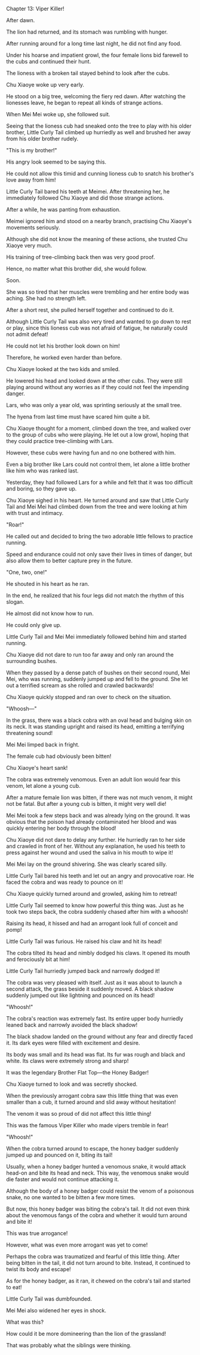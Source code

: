 Chapter 13: Viper Killer\!

After dawn.

The lion had returned, and its stomach was rumbling with hunger.

After running around for a long time last night, he did not find any food.

Under his hoarse and impatient growl, the four female lions bid farewell to the cubs and continued their hunt.

The lioness with a broken tail stayed behind to look after the cubs.

Chu Xiaoye woke up very early.

He stood on a big tree, welcoming the fiery red dawn. After watching the lionesses leave, he began to repeat all kinds of strange actions.

When Mei Mei woke up, she followed suit.

Seeing that the lioness cub had sneaked onto the tree to play with his older brother, Little Curly Tail climbed up hurriedly as well and brushed her away from his older brother rudely. 

"This is my brother\!"

His angry look seemed to be saying this.

He could not allow this timid and cunning lioness cub to snatch his brother's love away from him\!

Little Curly Tail bared his teeth at Meimei. After threatening her, he immediately followed Chu Xiaoye and did those strange actions.

After a while, he was panting from exhaustion.

Meimei ignored him and stood on a nearby branch, practising Chu Xiaoye's movements seriously.

Although she did not know the meaning of these actions, she trusted Chu Xiaoye very much.

His training of tree-climbing back then was very good proof.

Hence, no matter what this brother did, she would follow.

Soon.

She was so tired that her muscles were trembling and her entire body was aching. She had no strength left.

After a short rest, she pulled herself together and continued to do it.

Although Little Curly Tail was also very tired and wanted to go down to rest or play, since this lioness cub was not afraid of fatigue, he naturally could not admit defeat\!

He could not let his brother look down on him\!

Therefore, he worked even harder than before.

Chu Xiaoye looked at the two kids and smiled.

He lowered his head and looked down at the other cubs. They were still playing around without any worries as if they could not feel the impending danger.

Lars, who was only a year old, was sprinting seriously at the small tree.

The hyena from last time must have scared him quite a bit.

Chu Xiaoye thought for a moment, climbed down the tree, and walked over to the group of cubs who were playing. He let out a low growl, hoping that they could practice tree-climbing with Lars.

However, these cubs were having fun and no one bothered with him.

Even a big brother like Lars could not control them, let alone a little brother like him who was ranked last.

Yesterday, they had followed Lars for a while and felt that it was too difficult and boring, so they gave up.

Chu Xiaoye sighed in his heart. He turned around and saw that Little Curly Tail and Mei Mei had climbed down from the tree and were looking at him with trust and intimacy.

"Roar\!"

He called out and decided to bring the two adorable little fellows to practice running.

Speed and endurance could not only save their lives in times of danger, but also allow them to better capture prey in the future.

"One, two, one\!"

He shouted in his heart as he ran.

In the end, he realized that his four legs did not match the rhythm of this slogan.

He almost did not know how to run.

He could only give up.

Little Curly Tail and Mei Mei immediately followed behind him and started running.

Chu Xiaoye did not dare to run too far away and only ran around the surrounding bushes.

When they passed by a dense patch of bushes on their second round, Mei Mei, who was running, suddenly jumped up and fell to the ground. She let out a terrified scream as she rolled and crawled backwards\!

Chu Xiaoye quickly stopped and ran over to check on the situation.

"Whoosh—"

In the grass, there was a black cobra with an oval head and bulging skin on its neck. It was standing upright and raised its head, emitting a terrifying threatening sound\!

Mei Mei limped back in fright.

The female cub had obviously been bitten\!

Chu Xiaoye's heart sank\!

The cobra was extremely venomous. Even an adult lion would fear this venom, let alone a young cub.

After a mature female lion was bitten, if there was not much venom, it might not be fatal. But after a young cub is bitten, it might very well die\!

Mei Mei took a few steps back and was already lying on the ground. It was obvious that the poison had already contaminated her blood and was quickly entering her body through the blood\!

Chu Xiaoye did not dare to delay any further. He hurriedly ran to her side and crawled in front of her. Without any explanation, he used his teeth to press against her wound and used the saliva in his mouth to wipe it\!

Mei Mei lay on the ground shivering. She was clearly scared silly.

Little Curly Tail bared his teeth and let out an angry and provocative roar. He faced the cobra and was ready to pounce on it\!

Chu Xiaoye quickly turned around and growled, asking him to retreat\!

Little Curly Tail seemed to know how powerful this thing was. Just as he took two steps back, the cobra suddenly chased after him with a whoosh\!

Raising its head, it hissed and had an arrogant look full of conceit and pomp\!   

Little Curly Tail was furious. He raised his claw and hit its head\!

The cobra tilted its head and nimbly dodged his claws. It opened its mouth and ferociously bit at him\!

Little Curly Tail hurriedly jumped back and narrowly dodged it\!

The cobra was very pleased with itself. Just as it was about to launch a second attack, the grass beside it suddenly moved. A black shadow suddenly jumped out like lightning and pounced on its head\!

"Whoosh\!"

The cobra's reaction was extremely fast. Its entire upper body hurriedly leaned back and narrowly avoided the black shadow\!

The black shadow landed on the ground without any fear and directly faced it. Its dark eyes were filled with excitement and desire.

Its body was small and its head was flat. Its fur was rough and black and white. Its claws were extremely strong and sharp\!

It was the legendary Brother Flat Top—the Honey Badger\!

Chu Xiaoye turned to look and was secretly shocked.

When the previously arrogant cobra saw this little thing that was even smaller than a cub, it turned around and slid away without hesitation\!

The venom it was so proud of did not affect this little thing\!

This was the famous Viper Killer who made vipers tremble in fear\!

"Whoosh\!"

When the cobra turned around to escape, the honey badger suddenly jumped up and pounced on it, biting its tail\!

Usually, when a honey badger hunted a venomous snake, it would attack head-on and bite its head and neck. This way, the venomous snake would die faster and would not continue attacking it.

Although the body of a honey badger could resist the venom of a poisonous snake, no one wanted to be bitten a few more times.

But now, this honey badger was biting the cobra's tail. It did not even think about the venomous fangs of the cobra and whether it would turn around and bite it\!

This was true arrogance\!

However, what was even more arrogant was yet to come\!

Perhaps the cobra was traumatized and fearful of this little thing. After being bitten in the tail, it did not turn around to bite. Instead, it continued to twist its body and escape\!

As for the honey badger, as it ran, it chewed on the cobra's tail and started to eat\!

Little Curly Tail was dumbfounded.

Mei Mei also widened her eyes in shock.

What was this?

How could it be more domineering than the lion of the grassland\!

That was probably what the siblings were thinking.